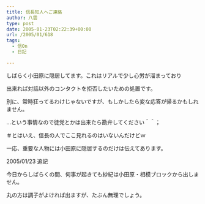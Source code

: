 ```yaml
---
title: 信長知人へご連絡
author: 八雲
type: post
date: 2005-01-23T02:22:39+00:00
url: /2005/01/618
tags:
  - 信On
  - 日記

---
```

しばらく小田原に隠居してます。これはリアルで少し心労が溜まっており
  
出来れば対話以外のコンタクトを拒否したいための処置です。
  
別に、常時狂ってるわけじゃないですが、もしかしたら変な応答が帰るかもしれません。

…という事情なので徒党とかは出来たら勘弁してください＾＾；
  
＃とはいえ、信長の人でここ見れるのはいないんだけどｗ
  
一応、重要な人物には小田原に隠居するのだけは伝えてあります。

2005/01/23 追記
  
今日からしばらくの間、何事が起きても紗紀は小田原・相模ブロックから出しません。
  
丸の方は調子がよければ出ますが、たぶん無理でしょう。
